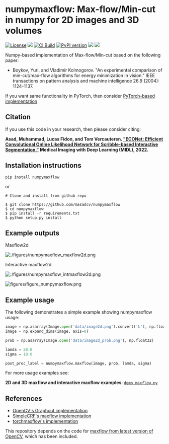 # numpymaxflow: Max-flow/Min-cut in numpy for 2D images and 3D volumes
[![License](https://img.shields.io/badge/License-BSD_3--Clause-blue.svg)](https://opensource.org/licenses/BSD-3-Clause)
<img src="https://img.shields.io/pypi/dm/numpymaxflow.svg?label=PyPI%20downloads&logo=python&logoColor=green"/>
[![CI Build](https://github.com/masadcv/numpymaxflow/actions/workflows/build.yml/badge.svg)](https://github.com/masadcv/numpymaxflow/actions/workflows/build.yml)
[![PyPI version](https://badge.fury.io/py/numpymaxflow.svg)](https://badge.fury.io/py/numpymaxflow)
<img src="https://img.shields.io/badge/Python-3.6%20|%203.7%20|%203.8%20|%203.9%20|%203.10-3776ab.svg"/>
<img src="https://img.shields.io/badge/numpy-%3E%3D%201.23.0-brightgreen.svg"/>

Numpy-based implementation of Max-flow/Min-cut based on the following paper:

- Boykov, Yuri, and Vladimir Kolmogorov. "An experimental comparison of min-cut/max-flow algorithms for energy minimization in vision." IEEE transactions on pattern analysis and machine intelligence 26.9 (2004): 1124-1137.

If you want same functionality in PyTorch, then consider [PyTorch-based implementation](https://github.com/masadcv/torchmaxflow)

## Citation
If you use this code in your research, then please consider citing:

 **Asad, Muhammad, Lucas Fidon, and Tom Vercauteren. ["ECONet: Efficient Convolutional Online Likelihood Network for Scribble-based Interactive Segmentation."](https://openreview.net/pdf?id=9xtE2AgD_Cc) Medical Imaging with Deep Learning (MIDL), 2022.**

## Installation instructions
`pip install numpymaxflow`

or 


```
# Clone and install from github repo

$ git clone https://github.com/masadcv/numpymaxflow
$ cd numpymaxflow
$ pip install -r requirements.txt
$ python setup.py install
```

## Example outputs
Maxflow2d

![./figures/numpymaxflow_maxflow2d.png](https://raw.githubusercontent.com/masadcv/numpymaxflow/main/figures/numpymaxflow_maxflow2d.png)

Interactive maxflow2d

![./figures/numpymaxflow_intmaxflow2d.png](https://raw.githubusercontent.com/masadcv/numpymaxflow/main/figures/numpymaxflow_intmaxflow2d.png)


![figures/figure_numpymaxflow.png](https://raw.githubusercontent.com/masadcv/numpymaxflow/main/figures/figure_numpymaxflow.png)


## Example usage

The following demonstrates a simple example showing numpymaxflow usage:
```python
image = np.asarray(Image.open('data/image2d.png').convert('L'), np.float32)
image = np.expand_dims(image, axis=0)

prob = np.asarray(Image.open('data/image2d_prob.png'), np.float32)

lamda = 20.0
sigma = 10.0

post_proc_label = numpymaxflow.maxflow(image, prob, lamda, sigma)
```

For more usage examples see: 

**2D and 3D maxflow and interactive maxflow examples**: [`demo_maxflow.py`](https://raw.githubusercontent.com/masadcv/numpymaxflow/main/demo_maxflow.py) 
 
## References
- [OpenCV's Graphcut implementation](https://github.com/opencv/opencv/blob/4.x/modules/imgproc/include/opencv2/imgproc/detail/gcgraph.hpp)
- [SimpleCRF's maxflow implementation](https://github.com/HiLab-git/SimpleCRF)
- [torchmaxflow's implementation](https://github.com/masadcv/torchmaxflow)

This repository depends on the code for [maxflow from latest version of OpenCV](https://github.com/opencv/opencv/blob/4.x/modules/imgproc/include/opencv2/imgproc/detail/gcgraph.hpp), which has been included.

<!-- BibTeX:
```
@inproceedings{
asad2022econet,
title={{ECON}et: Efficient Convolutional Online Likelihood Network for Scribble-based Interactive Segmentation},
author={Muhammad Asad and Lucas Fidon and Tom Vercauteren},
booktitle={Medical Imaging with Deep Learning},
year={2022},
url={https://openreview.net/forum?id=9xtE2AgD_Cc}
}
``` -->
